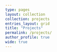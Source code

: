 ```yaml
---
type: pages
layout: collection
collection: projects
entries_layout: grid
title: "Projects"
permalink: /projects/
author_profile: true
wide: true
---
```

